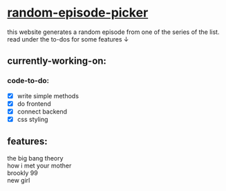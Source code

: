 # [random-episode-picker](https://random-episode-finder.web.app/)

this website generates a random episode from one of the series of the list.
read under the to-dos for some features &darr;

## currently-working-on:



### code-to-do:

* [x] write simple methods                                            
* [x] do frontend                                                     
* [x] connect backend  
* [x] css styling                                               

## features:

the big bang theory                                                                  
how i met your mother                                                   
brookly 99                                                           
new girl

